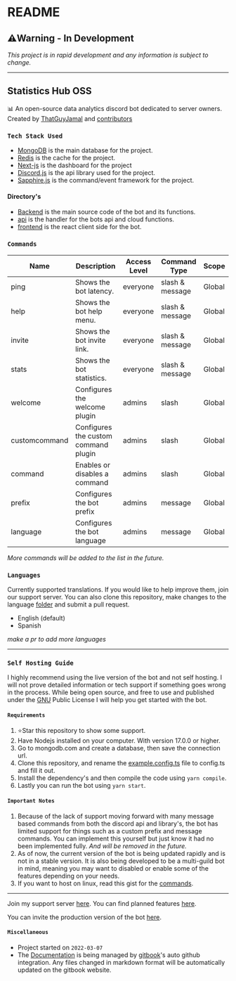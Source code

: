 # README

## ⚠️Warning - In Development

_This project is in rapid development and any information is subject to change._

***

## Statistics Hub OSS

📊 An open-source data analytics discord bot dedicated to server owners. Created by [ThatGuyJamal](https://github.com/ThatGuyJamal) and [contributors](.github/contributors.md)

### `Tech Stack Used`

* [MongoDB](https://www.mongodb.com/) is the main database for the project.
* [Redis](https://redis.io/) is the cache for the project.
* [Next-js](https://nextjs.org/) is the dashboard for the project
* [Discord.js](https://discord.js.org/) is the api library used for the project.
* [Sapphire.js](https://www.sapphirejs.dev/) is the command/event framework for the project.

#### Directory's

* [Backend](broken-reference) is the main source code of the bot and its functions.
* [api](api/) is the handler for the bots api and cloud functions.
* [frontend](frontend/) is the react client side for the bot.

### `Commands`

| Name          | Description                          | Access Level | Command Type    | Scope  |
| ------------- | ------------------------------------ | ------------ | --------------- | ------ |
| ping          | Shows the bot latency.               | everyone     | slash & message | Global |
| help          | Shows the bot help menu.             | everyone     | slash & message | Global |
| invite        | Shows the bot invite link.           | everyone     | slash & message | Global |
| stats         | Shows the bot statistics.            | everyone     | slash & message | Global |
| welcome       | Configures the welcome plugin        | admins       | slash           | Global |
| customcommand | Configures the custom command plugin | admins       | slash           | Global |
| command       | Enables or disables a command        | admins       | slash           | Global |
| prefix        | Configures the bot prefix            | admins       | message         | Global |
| language      | Configures the bot language          | admins       | message         | Global |

_More commands will be added to the list in the future._

### `Languages`

Currently supported translations. If you would like to help improve them, join our support server. You can also clone this repository, make changes to the language [folder](backend/src/languages/) and submit a pull request.

* English (default)
* Spanish

_make a pr to add more languages_

***

### `Self Hosting Guide`

I highly recommend using the live version of the bot and not self hosting. I will not prove detailed information or tech support if something goes wrong in the process. While being open source, and free to use and published under the [GNU](LICENSE/) Public License I will help you get started with the bot.

#### `Requirements`

1. ⭐Star this repository to show some support.
2. Have Nodejs installed on your computer. With version 17.0.0 or higher.
3. Go to mongodb.com and create a database, then save the connection url.
4. Clone this repository, and rename the [example.config.ts](backend/src/) file to config.ts and fill it out.
5. Install the dependency's and then compile the code using `yarn compile`.
6. Lastly you can run the bot using `yarn start`.

#### `Important Notes`

1. Because of the lack of support moving forward with many message based commands from both the discord api and library's, the bot has limited support for things such as a custom prefix and message commands. You can implement this yourself but just know it had no been implemented fully. _And will be removed in the future._
2. As of now, the current version of the bot is being updated rapidly and is not in a stable version. It is also being developed to be a multi-guild bot in mind, meaning you may want to disabled or enable some of the features depending on your needs.
3. If you want to host on linux, read this gist for the [commands](https://gist.github.com/ThatGuyJamal/42a65ede25b5da6d84c04eada89d12ff).

***

Join my support server [here](https://discord.com/invite/N79DZsm3m2). You can find planned features [here](https://github.com/ThatGuyJamal/statistics-hub-oss/projects/2).

You can invite the production version of the bot [here](https://discord.com/api/oauth2/authorize?client\_id=946398697254703174\&permissions=415001496704\&scope=bot%20applications.commands).

#### `Miscellaneous`

* Project started on `2022-03-07`
* The [Documentation](documentation/) is being managed by [gitbook](https://www.gitbook.com/)'s auto github integration. Any files changed in markdown format will be automatically updated on the gitbook website.
